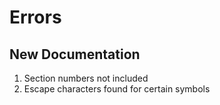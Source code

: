 # Errors

## New Documentation
1. Section numbers not included
2. Escape characters found for certain symbols
